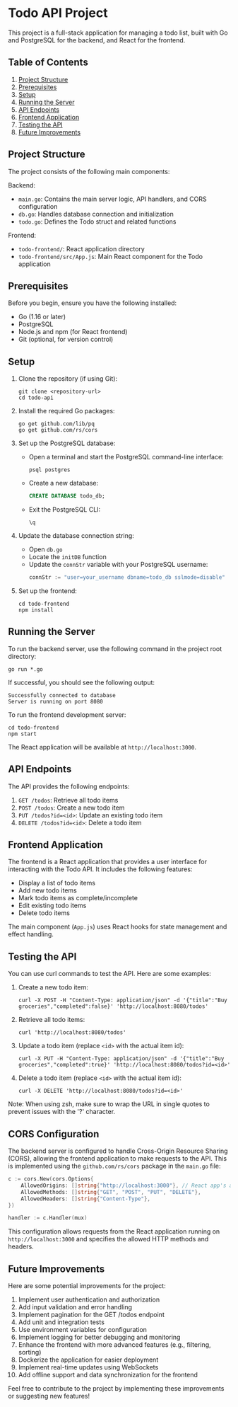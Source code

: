 # Todo API Project

This project is a full-stack application for managing a todo list, built with Go and PostgreSQL for the backend, and React for the frontend.

## Table of Contents
1. [Project Structure](#project-structure)
2. [Prerequisites](#prerequisites)
3. [Setup](#setup)
4. [Running the Server](#running-the-server)
5. [API Endpoints](#api-endpoints)
6. [Frontend Application](#frontend-application)
7. [Testing the API](#testing-the-api)
8. [Future Improvements](#future-improvements)

## Project Structure

The project consists of the following main components:

Backend:
- `main.go`: Contains the main server logic, API handlers, and CORS configuration
- `db.go`: Handles database connection and initialization
- `todo.go`: Defines the Todo struct and related functions

Frontend:
- `todo-frontend/`: React application directory
- `todo-frontend/src/App.js`: Main React component for the Todo application

## Prerequisites

Before you begin, ensure you have the following installed:
- Go (1.16 or later)
- PostgreSQL
- Node.js and npm (for React frontend)
- Git (optional, for version control)

## Setup

1. Clone the repository (if using Git):
   ```
   git clone <repository-url>
   cd todo-api
   ```

2. Install the required Go packages:
   ```
   go get github.com/lib/pq
   go get github.com/rs/cors
   ```

3. Set up the PostgreSQL database:
   - Open a terminal and start the PostgreSQL command-line interface:
     ```
     psql postgres
     ```
   - Create a new database:
     ```sql
     CREATE DATABASE todo_db;
     ```
   - Exit the PostgreSQL CLI:
     ```
     \q
     ```

4. Update the database connection string:
   - Open `db.go`
   - Locate the `initDB` function
   - Update the `connStr` variable with your PostgreSQL username:
     ```go
     connStr := "user=your_username dbname=todo_db sslmode=disable"
     ```

5. Set up the frontend:
   ```
   cd todo-frontend
   npm install
   ```

## Running the Server

To run the backend server, use the following command in the project root directory:

```
go run *.go
```

If successful, you should see the following output:
```
Successfully connected to database
Server is running on port 8080
```

To run the frontend development server:

```
cd todo-frontend
npm start
```

The React application will be available at `http://localhost:3000`.

## API Endpoints

The API provides the following endpoints:

1. `GET /todos`: Retrieve all todo items
2. `POST /todos`: Create a new todo item
3. `PUT /todos?id=<id>`: Update an existing todo item
4. `DELETE /todos?id=<id>`: Delete a todo item

## Frontend Application

The frontend is a React application that provides a user interface for interacting with the Todo API. It includes the following features:

- Display a list of todo items
- Add new todo items
- Mark todo items as complete/incomplete
- Edit existing todo items
- Delete todo items

The main component (`App.js`) uses React hooks for state management and effect handling.

## Testing the API

You can use curl commands to test the API. Here are some examples:

1. Create a new todo item:
   ```
   curl -X POST -H "Content-Type: application/json" -d '{"title":"Buy groceries","completed":false}' 'http://localhost:8080/todos'
   ```

2. Retrieve all todo items:
   ```
   curl 'http://localhost:8080/todos'
   ```

3. Update a todo item (replace `<id>` with the actual item id):
   ```
   curl -X PUT -H "Content-Type: application/json" -d '{"title":"Buy groceries","completed":true}' 'http://localhost:8080/todos?id=<id>'
   ```

4. Delete a todo item (replace `<id>` with the actual item id):
   ```
   curl -X DELETE 'http://localhost:8080/todos?id=<id>'
   ```

Note: When using zsh, make sure to wrap the URL in single quotes to prevent issues with the '?' character.

## CORS Configuration

The backend server is configured to handle Cross-Origin Resource Sharing (CORS), allowing the frontend application to make requests to the API. This is implemented using the `github.com/rs/cors` package in the `main.go` file:

```go
c := cors.New(cors.Options{
    AllowedOrigins: []string{"http://localhost:3000"}, // React app's address
    AllowedMethods: []string{"GET", "POST", "PUT", "DELETE"},
    AllowedHeaders: []string{"Content-Type"},
})

handler := c.Handler(mux)
```

This configuration allows requests from the React application running on `http://localhost:3000` and specifies the allowed HTTP methods and headers.

## Future Improvements

Here are some potential improvements for the project:

1. Implement user authentication and authorization
2. Add input validation and error handling
3. Implement pagination for the GET /todos endpoint
4. Add unit and integration tests
5. Use environment variables for configuration
6. Implement logging for better debugging and monitoring
7. Enhance the frontend with more advanced features (e.g., filtering, sorting)
8. Dockerize the application for easier deployment
9. Implement real-time updates using WebSockets
10. Add offline support and data synchronization for the frontend

Feel free to contribute to the project by implementing these improvements or suggesting new features!